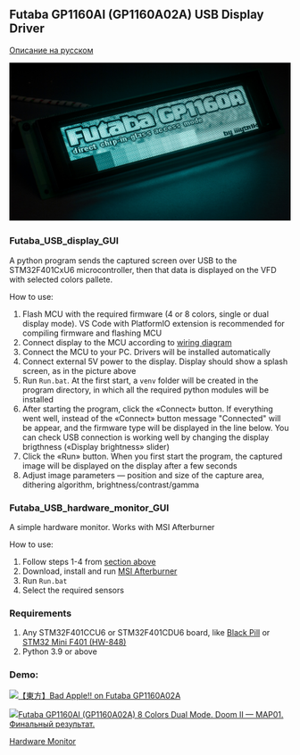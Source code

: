 ## Futaba GP1160AI (GP1160A02A) USB Display Driver

[Описание на русском](README.ru.md)

![](https://github.com/iiiytn1k/Futaba_GP1160A/blob/master/KDPV.jpg?raw=true)


### Futaba_USB_display_GUI

A python program sends the captured screen over USB to the STM32F401CxU6 microcontroller, then that data is displayed on the VFD with selected colors pallete.

How to use:  
1. Flash MCU with the required firmware (4 or 8 colors, single or dual display mode). VS Code with PlatformIO extension is recommended for compiling firmware and flashing MCU
2. Connect display to the MCU according to [wiring diagram](https://github.com/iiiytn1k/Futaba_GP1160A/blob/master/Connection.png?raw=true)
3. Connect the MCU to your PC. Drivers will be installed automatically
4. Connect external 5V power to the display. Display should show a splash screen, as in the picture above
5. Run ```Run.bat```. At the first start, a ```venv``` folder will be created in the program directory, in which all the required python modules will be installed
6. After starting the program, click the «Connect» button. If everything went well, instead of the «Connect» button message "Connected" will be appear, and the firmware type will be displayed in the line below. You can check USB connection is working well by changing the display brigthness («Display brightness» slider)
7. Click the «Run» button. When you first start the program, the captured image will be displayed on the display after a few seconds
8. Adjust image parameters — position and size of the capture area, dithering algorithm, brightness/contrast/gamma


### Futaba_USB_hardware_monitor_GUI

A simple hardware monitor. Works with MSI Afterburner

How to use:
1. Follow steps 1-4 from [section above](#futaba_usb_display_gui)
2. Download, install and run [MSI Afterburner](https://www.msi.com/Landing/afterburner/graphics-cards)
3. Run ```Run.bat```
4. Select the required sensors

### Requirements 
1. Any STM32F401CCU6 or STM32F401CDU6 board, like [Black Pill](https://stm32-base.org/boards/STM32F401CCU6-WeAct-Black-Pill-V1.2) or [STM32 Mini F401 (HW-848)](https://stm32-base.org/boards/STM32F401CCU6-STM32-Mini-F401)
32. Python 3.9 or above

### Demo:
![](https://img.shields.io/badge/-youtube?logo=youtube&style=social)[【東方】Bad Apple!! on Futaba GP1160A02A](https://youtu.be/tSLnOEqLiwY)

![](https://img.shields.io/badge/-youtube?logo=youtube&style=social)[Futaba GP1160AI (GP1160A02A) 8 Colors Dual Mode. Doom II — MAP01. Финальный результат.](https://youtu.be/7nB765_jwOM)

[Hardware Monitor](https://github.com/iiiytn1k/Futaba_GP1160A/blob/master/hm.jpg?raw=true)
